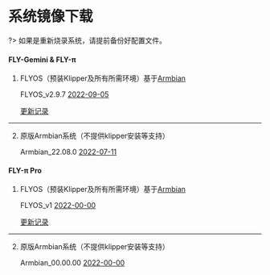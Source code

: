 # 系统镜像下载

?> 如果是重新烧录系统，请提前备份好配置文件。

<!-- tabs:start -->

#### **FLY-Gemini & FLY-π**

1. FLYOS（预装Klipper及所有所需环境）基于[Armbian](https://www.armbian.com/)

    FLYOS_v2.9.7  [2022-09-05](https://upyun.pan.zxkxz.cn/IMG/Build/FLY-v2.9.7_Flygemini_bullseye_current_5.10.85.img.xz)

    [更新记录](introduction/systemupdatelog_gemini.md)

----

2. 原版Armbian系统（不提供klipper安装等支持）

    Armbian_22.08.0  [2022-07-11](https://upyun.pan.zxkxz.cn/IMG/Release/Armbian_22.08.0-trunk_Flypiv1_bullseye_current_5.15.52.img.xz)

#### **FLY-π Pro**

1. FLYOS（预装Klipper及所有所需环境）基于[Armbian](https://www.armbian.com/)

    FLYOS_v1  [2022-00-00]()

    [更新记录](introduction/systemupdatelog_pipro.md)

----

2. 原版Armbian系统（不提供klipper安装等支持）

    Armbian_00.00.00  [2022-00-00]()


<!-- tabs:end -->

